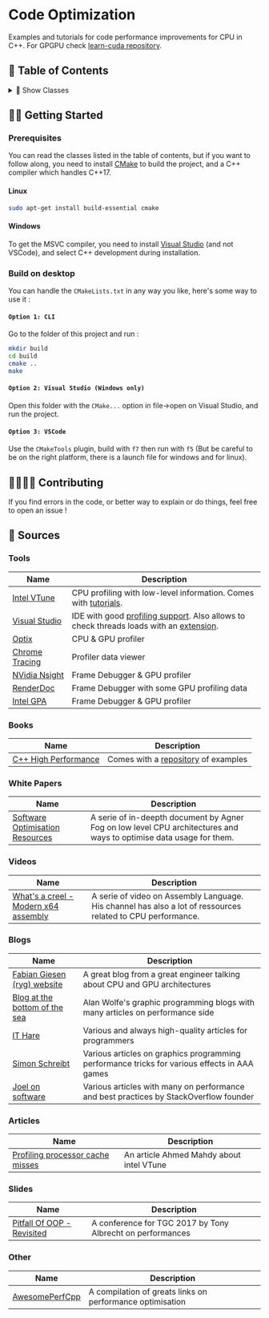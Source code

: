 # Code Optimization

Examples and tutorials for code performance improvements for CPU in C++. For GPGPU check [learn-cuda repository](https://github.com/creative-uber-learning/learn-cuda).

## 🚩 Table of Contents

<details><summary>🧩 Show Classes</summary>
<p>

*(🏗️ : Not started | 📝 : Started | 📑 : Needs proofreading | ✔️ : Written )*

* Multi-threading with OpenMP
  * [TP1 ✔️](src/tp-1/README.md)

</p>
</details>

## 👩‍💻 Getting Started

### Prerequisites

You can read the classes listed in the table of contents, but if you want to follow along, you need to install [CMake](https://cmake.org/) to build the project, and a C++ compiler which handles C++17.

#### Linux

```bash
sudo apt-get install build-essential cmake
```

#### Windows

To get the MSVC compiler, you need to install [Visual Studio](https://visualstudio.microsoft.com/) (and not VSCode), and select C++ development during installation.

### Build on desktop

You can handle the `CMakeLists.txt` in any way you like, here's some way to use it :

#### `Option 1: CLI`

Go to the folder of this project and run :

```bash
mkdir build
cd build
cmake ..
make
```

#### `Option 2: Visual Studio (Windows only)`

Open this folder with the `CMake...` option in file->open on Visual Studio, and run the project.

#### `Option 3: VSCode`

Use the `CMakeTools` plugin, build with `f7` then run with `f5` (But be careful to be on the right platform, there is a launch file for windows and for linux).

## 👨‍👩‍👦‍👦 Contributing

If you find errors in the code, or better way to explain or do things, feel free to open an issue !

## 📖 Sources

### Tools

| Name                                                         | Description                                                  |
| ------------------------------------------------------------ | ------------------------------------------------------------ |
| [Intel VTune](https://software.intel.com/content/www/us/en/develop/tools/vtune-profiler.html) | CPU profiling with low-level information. Comes with [tutorials](https://software.intel.com/content/www/us/en/develop/documentation/vtune-help/top/introduction/tutorials-and-samples.html). |
| [Visual Studio](https://visualstudio.microsoft.com/vs/)      | IDE with good [profiling support](https://docs.microsoft.com/en-us/visualstudio/profiling/?view=vs-2019). Also allows to check threads loads with an [extension](https://docs.microsoft.com/en-us/visualstudio/profiling/threads-view-parallel-performance?view=vs-2019). |
| [Optix](https://github.com/bombomby/optick)                  | CPU & GPU profiler                                           |
| [Chrome Tracing](https://www.chromium.org/developers/how-tos/trace-event-profiling-tool) | Profiler data viewer                                         |
| [NVidia Nsight](https://developer.nvidia.com/nsight-graphics) | Frame Debugger & GPU profiler                                |
| [RenderDoc](https://renderdoc.org/)                          | Frame Debugger with some GPU profiling data                  |
| [Intel GPA](https://software.intel.com/content/www/us/en/develop/tools/graphics-performance-analyzers.html) | Frame Debugger & GPU profiler                                |

### Books

| Name                                                         | Description                                                  |
| ------------------------------------------------------------ | ------------------------------------------------------------ |
| [C++ High Performance](https://www.oreilly.com/library/view/c-high-performance/9781787120952/) | Comes with a [repository](https://github.com/PacktPublishing/Cpp-High-Performance) of examples |

### White Papers

| Name                                                         | Description                                                  |
| ------------------------------------------------------------ | ------------------------------------------------------------ |
| [Software Optimisation Resources](https://www.agner.org/optimize/) | A serie of in-deepth document by Agner Fog on low level CPU architectures and ways to optimise data usage for them. |

### Videos

| Name                                                         | Description                                                  |
| ------------------------------------------------------------ | ------------------------------------------------------------ |
| [What's a creel - Modern x64 assembly](https://www.youtube.com/watch?v=rxsBghsrvpI) | A serie of video on Assembly Language. His channel has also a lot of ressources related to CPU performance. |

### Blogs

| Name                                                         | Description                                                  |
| ------------------------------------------------------------ | ------------------------------------------------------------ |
| [Fabian Giesen (ryg) website](https://fgiesen.wordpress.com/2014/07/07/cache-coherency/) | A great blog from a great engineer talking about CPU and GPU architectures |
| [Blog at the bottom of the sea](https://blog.demofox.org/)   | Alan Wolfe's graphic programming blogs with many articles on performance side |
| [IT Hare](http://ithare.com/)                                | Various and always high-quality articles for programmers     |
| [Simon Schreibt](https://simonschreibt.de/)                  | Various articles on graphics programming performance tricks for various effects in AAA games |
| [Joel on software](https://www.joelonsoftware.com/)          | Various articles with many on performance and best practices by StackOverflow founder |

### Articles

| Name                                                         | Description                              |
| ------------------------------------------------------------ | ---------------------------------------- |
| [Profiling processor cache misses](https://mahdytech.com/vtune-cache-miss/) | An article Ahmed Mahdy about intel VTune |

### Slides

| Name                                                         | Description                                                |
| ------------------------------------------------------------ | ---------------------------------------------------------- |
| [Pitfall Of OOP - Revisited](https://docs.google.com/presentation/d/1ST3mZgxmxqlpCFkdDhtgw116MQdCr2Fax2yjd8Az6zM/edit#slide=id.g23b7dd9698_0_5) | A conference for TGC 2017 by Tony Albrecht on performances |

### Other

| Name                                                      | Description                                               |
| --------------------------------------------------------- | --------------------------------------------------------- |
| [AwesomePerfCpp](https://github.com/fenbf/AwesomePerfCpp) | A compilation of greats links on performance optimisation |
